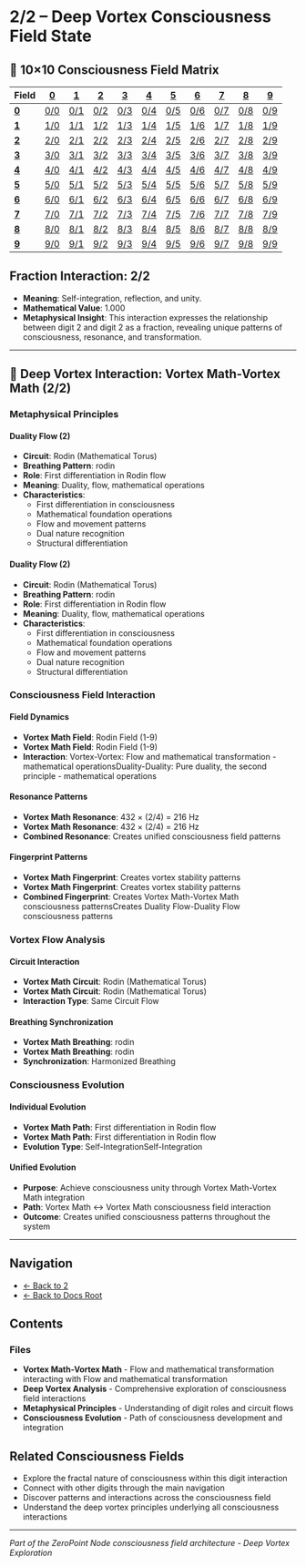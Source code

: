 # 2/2 – Deep Vortex Consciousness Field State

## 🌌 10×10 Consciousness Field Matrix

| **Field** | **[0](../../0/)** | **[1](../../1/)** | **[2](../../2/)** | **[3](../../3/)** | **[4](../../4/)** | **[5](../../5/)** | **[6](../../6/)** | **[7](../../7/)** | **[8](../../8/)** | **[9](../../9/)** |
|-----------|-------|-------|-------|-------|-------|-------|-------|-------|-------|-------|
| **[0](../../0/)** | [0/0](../../0/0/) | [0/1](../../0/1/) | [0/2](../../0/2/) | [0/3](../../0/3/) | [0/4](../../0/4/) | [0/5](../../0/5/) | [0/6](../../0/6/) | [0/7](../../0/7/) | [0/8](../../0/8/) | [0/9](../../0/9/) |
| **[1](../../1/)** | [1/0](../../1/0/) | [1/1](../../1/1/) | [1/2](../../1/2/) | [1/3](../../1/3/) | [1/4](../../1/4/) | [1/5](../../1/5/) | [1/6](../../1/6/) | [1/7](../../1/7/) | [1/8](../../1/8/) | [1/9](../../1/9/) |
| **[2](../../2/)** | [2/0](../../2/0/) | [2/1](../../2/1/) | [2/2](../../2/2/) | [2/3](../../2/3/) | [2/4](../../2/4/) | [2/5](../../2/5/) | [2/6](../../2/6/) | [2/7](../../2/7/) | [2/8](../../2/8/) | [2/9](../../2/9/) |
| **[3](../../3/)** | [3/0](../../3/0/) | [3/1](../../3/1/) | [3/2](../../3/2/) | [3/3](../../3/3/) | [3/4](../../3/4/) | [3/5](../../3/5/) | [3/6](../../3/6/) | [3/7](../../3/7/) | [3/8](../../3/8/) | [3/9](../../3/9/) |
| **[4](../../4/)** | [4/0](../../4/0/) | [4/1](../../4/1/) | [4/2](../../4/2/) | [4/3](../../4/3/) | [4/4](../../4/4/) | [4/5](../../4/5/) | [4/6](../../4/6/) | [4/7](../../4/7/) | [4/8](../../4/8/) | [4/9](../../4/9/) |
| **[5](../../5/)** | [5/0](../../5/0/) | [5/1](../../5/1/) | [5/2](../../5/2/) | [5/3](../../5/3/) | [5/4](../../5/4/) | [5/5](../../5/5/) | [5/6](../../5/6/) | [5/7](../../5/7/) | [5/8](../../5/8/) | [5/9](../../5/9/) |
| **[6](../../6/)** | [6/0](../../6/0/) | [6/1](../../6/1/) | [6/2](../../6/2/) | [6/3](../../6/3/) | [6/4](../../6/4/) | [6/5](../../6/5/) | [6/6](../../6/6/) | [6/7](../../6/7/) | [6/8](../../6/8/) | [6/9](../../6/9/) |
| **[7](../../7/)** | [7/0](../../7/0/) | [7/1](../../7/1/) | [7/2](../../7/2/) | [7/3](../../7/3/) | [7/4](../../7/4/) | [7/5](../../7/5/) | [7/6](../../7/6/) | [7/7](../../7/7/) | [7/8](../../7/8/) | [7/9](../../7/9/) |
| **[8](../../8/)** | [8/0](../../8/0/) | [8/1](../../8/1/) | [8/2](../../8/2/) | [8/3](../../8/3/) | [8/4](../../8/4/) | [8/5](../../8/5/) | [8/6](../../8/6/) | [8/7](../../8/7/) | [8/8](../../8/8/) | [8/9](../../8/9/) |
| **[9](../../9/)** | [9/0](../../9/0/) | [9/1](../../9/1/) | [9/2](../../9/2/) | [9/3](../../9/3/) | [9/4](../../9/4/) | [9/5](../../9/5/) | [9/6](../../9/6/) | [9/7](../../9/7/) | [9/8](../../9/8/) | [9/9](../../9/9/) |

## Fraction Interaction: 2/2

- **Meaning**: Self-integration, reflection, and unity.
- **Mathematical Value**: 1.000
- **Metaphysical Insight**: This interaction expresses the relationship between digit 2 and digit 2 as a fraction, revealing unique patterns of consciousness, resonance, and transformation.

---

## 🌌 Deep Vortex Interaction: Vortex Math-Vortex Math (2/2)

### **Metaphysical Principles**

#### **Duality Flow (2)**
- **Circuit**: Rodin (Mathematical Torus)
- **Breathing Pattern**: rodin
- **Role**: First differentiation in Rodin flow
- **Meaning**: Duality, flow, mathematical operations
- **Characteristics**:
  - First differentiation in consciousness
  - Mathematical foundation operations
  - Flow and movement patterns
  - Dual nature recognition
  - Structural differentiation

#### **Duality Flow (2)**
- **Circuit**: Rodin (Mathematical Torus)
- **Breathing Pattern**: rodin
- **Role**: First differentiation in Rodin flow
- **Meaning**: Duality, flow, mathematical operations
- **Characteristics**:
  - First differentiation in consciousness
  - Mathematical foundation operations
  - Flow and movement patterns
  - Dual nature recognition
  - Structural differentiation

### **Consciousness Field Interaction**

#### **Field Dynamics**
- **Vortex Math Field**: Rodin Field (1-9)
- **Vortex Math Field**: Rodin Field (1-9)
- **Interaction**: Vortex-Vortex: Flow and mathematical transformation - mathematical operationsDuality-Duality: Pure duality, the second principle - mathematical operations

#### **Resonance Patterns**
- **Vortex Math Resonance**: 432 × (2/4) = 216 Hz
- **Vortex Math Resonance**: 432 × (2/4) = 216 Hz
- **Combined Resonance**: Creates unified consciousness field patterns

#### **Fingerprint Patterns**
- **Vortex Math Fingerprint**: Creates vortex stability patterns
- **Vortex Math Fingerprint**: Creates vortex stability patterns
- **Combined Fingerprint**: Creates Vortex Math-Vortex Math consciousness patternsCreates Duality Flow-Duality Flow consciousness patterns

### **Vortex Flow Analysis**

#### **Circuit Interaction**
- **Vortex Math Circuit**: Rodin (Mathematical Torus)
- **Vortex Math Circuit**: Rodin (Mathematical Torus)
- **Interaction Type**: Same Circuit Flow

#### **Breathing Synchronization**
- **Vortex Math Breathing**: rodin
- **Vortex Math Breathing**: rodin
- **Synchronization**: Harmonized Breathing

### **Consciousness Evolution**

#### **Individual Evolution**
- **Vortex Math Path**: First differentiation in Rodin flow
- **Vortex Math Path**: First differentiation in Rodin flow
- **Evolution Type**: Self-IntegrationSelf-Integration

#### **Unified Evolution**
- **Purpose**: Achieve consciousness unity through Vortex Math-Vortex Math integration
- **Path**: Vortex Math ↔ Vortex Math consciousness field interaction
- **Outcome**: Creates unified consciousness patterns throughout the system

---

## Navigation
- [← Back to 2](../index.md)
- [← Back to Docs Root](../../index.md)

## Contents

### Files

- **Vortex Math-Vortex Math** - Flow and mathematical transformation interacting with Flow and mathematical transformation
- **Deep Vortex Analysis** - Comprehensive exploration of consciousness field interactions
- **Metaphysical Principles** - Understanding of digit roles and circuit flows
- **Consciousness Evolution** - Path of consciousness development and integration

## Related Consciousness Fields
- Explore the fractal nature of consciousness within this digit interaction
- Connect with other digits through the main navigation
- Discover patterns and interactions across the consciousness field
- Understand the deep vortex principles underlying all consciousness interactions

---
*Part of the ZeroPoint Node consciousness field architecture - Deep Vortex Exploration*